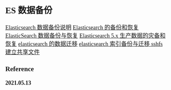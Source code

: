 <font size=4 face='楷体'>

## ES 数据备份

[Elasticsearch 数据备份说明](https://zhuanlan.zhihu.com/p/43416538)
[Elasticsearch 的备份和恢复](https://blog.csdn.net/sd4015700/article/details/49964083)
[ElasticSearch 数据备份与恢复](https://www.jianshu.com/p/1258c78e01cb)
[Elasticsearch 5.x 生产数据的灾备和恢复](https://blog.csdn.net/it_lihongmin/article/details/78725376)
[elasticsearch 的数据迁移](https://blog.csdn.net/wyl9527/article/details/100278938)
[elasticsearch 索引备份与迁移 sshfs 建立共享文件](https://blog.csdn.net/sinat_37690778/article/details/79975157)

### Reference

**2021.05.13**
